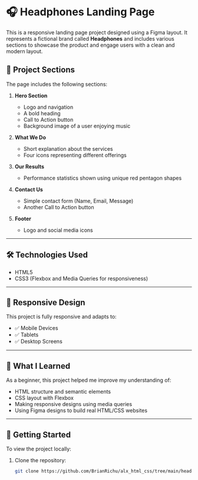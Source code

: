 # 🎧 Headphones Landing Page

This is a responsive landing page project designed using a Figma layout. It represents a fictional brand called **Headphones** and includes various sections to showcase the product and engage users with a clean and modern layout.


## 📄 Project Sections

The page includes the following sections:

1. **Hero Section**
   - Logo and navigation
   - A bold heading
   - Call to Action button
   - Background image of a user enjoying music

2. **What We Do**
   - Short explanation about the services
   - Four icons representing different offerings

3. **Our Results**
   - Performance statistics shown using unique red pentagon shapes

4. **Contact Us**
   - Simple contact form (Name, Email, Message)
   - Another Call to Action button

5. **Footer**
   - Logo and social media icons

---

## 🛠️ Technologies Used

- HTML5
- CSS3 (Flexbox and Media Queries for responsiveness)

---

## 📱 Responsive Design

This project is fully responsive and adapts to:

- ✅ Mobile Devices
- ✅ Tablets
- ✅ Desktop Screens

---

## 🧠 What I Learned

As a beginner, this project helped me improve my understanding of:

- HTML structure and semantic elements
- CSS layout with Flexbox
- Making responsive designs using media queries
- Using Figma designs to build real HTML/CSS websites

---

## 🚀 Getting Started

To view the project locally:

1. Clone the repository:
   ```bash
   git clone https://github.com/BrianRichu/alx_html_css/tree/main/headphones.git
